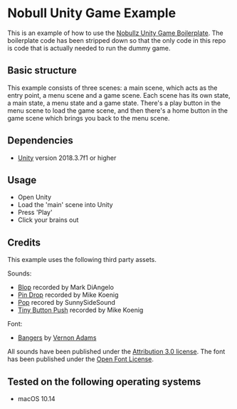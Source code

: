 # Nobull Unity Game Example

This is an example of how to use the [Nobullz Unity Game Boilerplate](https://github.com/grumpypixel/Nobullz-Unity-Game-Boilerplate). The boilerplate code has been stripped down so that the only code in this repo is code that is actually needed to run the dummy game.

## Basic structure

This example consists of three scenes: a main scene, which acts as the entry point, a menu scene and a game scene. Each scene has its own state, a main state, a menu state and a game state. There's a play button in the menu scene to load the game scene, and then there's a home button in the game scene which brings you back to the menu scene.

## Dependencies

- [Unity](https://unity3d.com/get-unity/download) version 2018.3.7f1 or higher

## Usage

- Open Unity
- Load the 'main' scene into Unity
- Press 'Play'
- Click your brains out

## Credits

This example uses the following third party assets.

Sounds:
- [Blop](http://soundbible.com/2067-Blop.html) recorded by Mark DiAngelo
- [Pin Drop](http://soundbible.com/1073-Pin-Drop.html) recorded by Mike Koenig
- [Pop](https://freesound.org/s/67086/) recored by SunnySideSound
- [Tiny Button Push](http://soundbible.com/419-Tiny-Button-Push.html) recorded by Mike Koenig

Font:
- [Bangers](https://fonts.google.com/specimen/Bangers) by [Vernon Adams](https://github.com/vernnobile)

All sounds have been published under the [Attribution 3.0 license](https://creativecommons.org/licenses/by/3.0/).
The font has been published under the [Open Font License](https://scripts.sil.org/cms/scripts/page.php?site_id=nrsi&id=OFL_web).

## Tested on the following operating systems

- macOS 10.14
